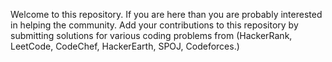 

Welcome to this repository. If you are here than you are probably interested in helping the community. 
Add your contributions to this repository by submitting solutions for various coding problems from (HackerRank, LeetCode, CodeChef, HackerEarth, SPOJ, Codeforces.)


